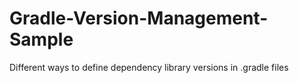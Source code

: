 # Gradle-Version-Management-Sample
Different ways to define dependency library versions in .gradle files
